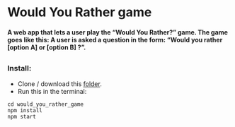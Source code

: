 # Would You Rather game
#### A web app that lets a user play the “Would You Rather?” game. The game goes like this: A user is asked a question in the form: “Would you rather [option A] or [option B] ?”.

##

### Install:
* Clone / download this [folder](https://github.com/fufylev/would_you_rather_game.git).
* Run this in the terminal:
```
cd would_you_rather_game
npm install
npm start
```

